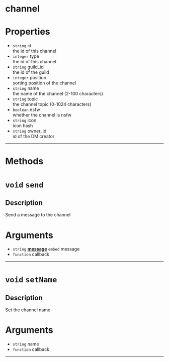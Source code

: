 # channel

# Properties
* `string` id  
the id of this channel  
* `integer` type  
the id of this channel  
* `string` guild_id  
the id of the guild  
* `integer` position  
sorting position of the channel  
* `string` name  
the name of the channel (2-100 characters)  
* `string` topic  
the channel topic (0-1024 characters)  
* `boolean` nsfw  
whether the channel is nsfw  
* `string` icon  
icon hash  
* `string` owner_id  
id of the DM creator  

---
# Methods
# `void` `send`


Description
---
Send a message to the channel  
# Arguments
* `string` **[message](https://github.com/devonium/gm-discordAPI/blob/doc/message.md#message)** `embed` message  
* `function` callback  

---
# `void` `setName`


Description
---
Set the channel name  
# Arguments
* `string` name  
* `function` callback  

---
